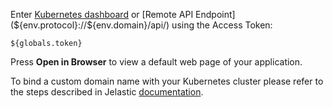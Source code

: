 Enter [Kubernetes dashboard](${globals.dashboardUrl}/) or [Remote API Endpoint](${env.protocol}://${env.domain}/api/) using the Access Token:

   ```${globals.token}```  
   
Press **Open in Browser** to view a default web page of your application.  

To bind a custom domain name with your Kubernetes cluster please refer to the steps described in Jelastic [documentation](https://docs.jelastic.com/custom-domains).
